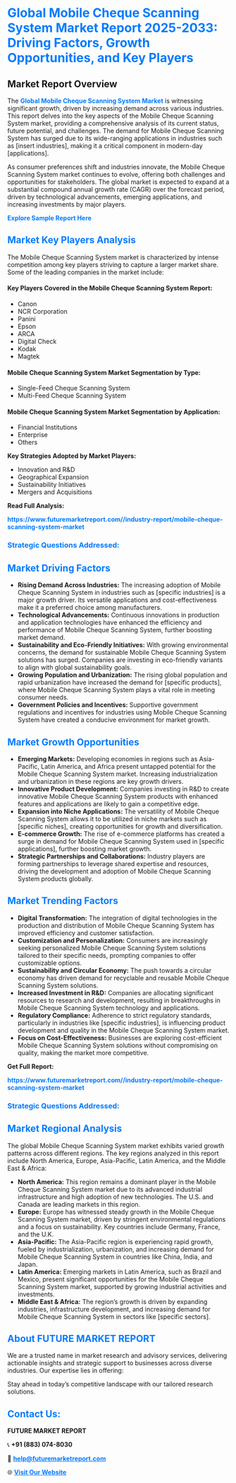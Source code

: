<h1 style="color: #007BFF;">Global Mobile Cheque Scanning System Market Report 2025-2033: Driving Factors, Growth Opportunities, and Key Players</h1>

<section id="overview">
<h2>Market Report Overview</h2>
<p>The <a href="https://www.futuremarketreport.com//industry-report/mobile-cheque-scanning-system-market" style="color: #007BFF; text-decoration: none;"><strong>Global Mobile Cheque Scanning System Market</strong></a> is witnessing significant growth, driven by increasing demand across various industries. This report delves into the key aspects of the Mobile Cheque Scanning System market, providing a comprehensive analysis of its current status, future potential, and challenges. The demand for Mobile Cheque Scanning System has surged due to its wide-ranging applications in industries such as [insert industries], making it a critical component in modern-day [applications].</p>
<p>As consumer preferences shift and industries innovate, the Mobile Cheque Scanning System market continues to evolve, offering both challenges and opportunities for stakeholders. The global market is expected to expand at a substantial compound annual growth rate (CAGR) over the forecast period, driven by technological advancements, emerging applications, and increasing investments by major players.</p>
</section>

<section id="overview">
<p><a href="https://www.futuremarketreport.com//request-sample/reportId=76438" style="color: #007BFF; text-decoration: none;"><strong>Explore Sample Report Here</strong></a></p>
</section>

<section id="key-players">
<h2 style="color: #007BFF;">Market Key Players Analysis</h2>
<p>The Mobile Cheque Scanning System market is characterized by intense competition among key players striving to capture a larger market share. Some of the leading companies in the market include:</p>
<h4>Key Players Covered in the Mobile Cheque Scanning System Report:</h4>
<ul><li>Canon</li><li>NCR Corporation</li><li>Panini</li><li>Epson</li><li>ARCA</li><li>Digital Check</li><li>Kodak</li><li>Magtek</li></ul>
<h4>Mobile Cheque Scanning System Market Segmentation by Type:</h4>
<ul><li>Single-Feed Cheque Scanning System</li><li>Multi-Feed Cheque Scanning System</li></ul>

<h4>Mobile Cheque Scanning System Market Segmentation by Application:</h4>
<ul><li>Financial Institutions</li><li>Enterprise</li><li>Others</li></ul>
<p><strong>Key Strategies Adopted by Market Players:</strong></p>
<ul>
<li>Innovation and R&D</li>
<li>Geographical Expansion</li>
<li>Sustainability Initiatives</li>
<li>Mergers and Acquisitions</li>
</ul>
</section>

<section>
<p><strong>Read Full Analysis: </strong></p><a href="https://www.futuremarketreport.com//industry-report/mobile-cheque-scanning-system-market" style="color: #007BFF; text-decoration: none;"><strong>https://www.futuremarketreport.com//industry-report/mobile-cheque-scanning-system-market</strong></a>
<h3 style="color: #007BFF;">Strategic Questions Addressed:</h3>
</section>

<section id="driving-factors">
<h2 style="color: #007BFF;">Market Driving Factors</h2>
<ul>
<li><strong>Rising Demand Across Industries:</strong> The increasing adoption of Mobile Cheque Scanning System in industries such as [specific industries] is a major growth driver. Its versatile applications and cost-effectiveness make it a preferred choice among manufacturers.</li>
<li><strong>Technological Advancements:</strong> Continuous innovations in production and application technologies have enhanced the efficiency and performance of Mobile Cheque Scanning System, further boosting market demand.</li>
<li><strong>Sustainability and Eco-Friendly Initiatives:</strong> With growing environmental concerns, the demand for sustainable Mobile Cheque Scanning System solutions has surged. Companies are investing in eco-friendly variants to align with global sustainability goals.</li>
<li><strong>Growing Population and Urbanization:</strong> The rising global population and rapid urbanization have increased the demand for [specific products], where Mobile Cheque Scanning System plays a vital role in meeting consumer needs.</li>
<li><strong>Government Policies and Incentives:</strong> Supportive government regulations and incentives for industries using Mobile Cheque Scanning System have created a conducive environment for market growth.</li>
</ul>
</section>

<section id="growth-opportunities">
<h2 style="color: #007BFF;">Market Growth Opportunities</h2>
<ul>
<li><strong>Emerging Markets:</strong> Developing economies in regions such as Asia-Pacific, Latin America, and Africa present untapped potential for the Mobile Cheque Scanning System market. Increasing industrialization and urbanization in these regions are key growth drivers.</li>
<li><strong>Innovative Product Development:</strong> Companies investing in R&D to create innovative Mobile Cheque Scanning System products with enhanced features and applications are likely to gain a competitive edge.</li>
<li><strong>Expansion into Niche Applications:</strong> The versatility of Mobile Cheque Scanning System allows it to be utilized in niche markets such as [specific niches], creating opportunities for growth and diversification.</li>
<li><strong>E-commerce Growth:</strong> The rise of e-commerce platforms has created a surge in demand for Mobile Cheque Scanning System used in [specific applications], further boosting market growth.</li>
<li><strong>Strategic Partnerships and Collaborations:</strong> Industry players are forming partnerships to leverage shared expertise and resources, driving the development and adoption of Mobile Cheque Scanning System products globally.</li>
</ul>
</section>

<section id="trending-factors">
<h2 style="color: #007BFF;">Market Trending Factors</h2>
<ul>
<li><strong>Digital Transformation:</strong> The integration of digital technologies in the production and distribution of Mobile Cheque Scanning System has improved efficiency and customer satisfaction.</li>
<li><strong>Customization and Personalization:</strong> Consumers are increasingly seeking personalized Mobile Cheque Scanning System solutions tailored to their specific needs, prompting companies to offer customizable options.</li>
<li><strong>Sustainability and Circular Economy:</strong> The push towards a circular economy has driven demand for recyclable and reusable Mobile Cheque Scanning System solutions.</li>
<li><strong>Increased Investment in R&D:</strong> Companies are allocating significant resources to research and development, resulting in breakthroughs in Mobile Cheque Scanning System technology and applications.</li>
<li><strong>Regulatory Compliance:</strong> Adherence to strict regulatory standards, particularly in industries like [specific industries], is influencing product development and quality in the Mobile Cheque Scanning System market.</li>
<li><strong>Focus on Cost-Effectiveness:</strong> Businesses are exploring cost-efficient Mobile Cheque Scanning System solutions without compromising on quality, making the market more competitive.</li>
</ul>
</section>

<section>
<p><strong>Get Full Report: </strong></p><a href="https://www.futuremarketreport.com//industry-report/mobile-cheque-scanning-system-market" style="color: #007BFF; text-decoration: none;"><strong>https://www.futuremarketreport.com//industry-report/mobile-cheque-scanning-system-market</strong></a>
<h3 style="color: #007BFF;">Strategic Questions Addressed:</h3>
</section>


<section id="regional-analysis">
<h2 style="color: #007BFF;">Market Regional Analysis</h2>
<p>The global Mobile Cheque Scanning System market exhibits varied growth patterns across different regions. The key regions analyzed in this report include North America, Europe, Asia-Pacific, Latin America, and the Middle East & Africa:</p>
<ul>
<li><strong>North America:</strong> This region remains a dominant player in the Mobile Cheque Scanning System market due to its advanced industrial infrastructure and high adoption of new technologies. The U.S. and Canada are leading markets in this region.</li>
<li><strong>Europe:</strong> Europe has witnessed steady growth in the Mobile Cheque Scanning System market, driven by stringent environmental regulations and a focus on sustainability. Key countries include Germany, France, and the U.K.</li>
<li><strong>Asia-Pacific:</strong> The Asia-Pacific region is experiencing rapid growth, fueled by industrialization, urbanization, and increasing demand for Mobile Cheque Scanning System in countries like China, India, and Japan.</li>
<li><strong>Latin America:</strong> Emerging markets in Latin America, such as Brazil and Mexico, present significant opportunities for the Mobile Cheque Scanning System market, supported by growing industrial activities and investments.</li>
<li><strong>Middle East & Africa:</strong> The region’s growth is driven by expanding industries, infrastructure development, and increasing demand for Mobile Cheque Scanning System in sectors like [specific sectors].</li>
</ul>
</section>

<footer>
<h2 style="color: #007BFF;">About FUTURE MARKET REPORT</h2>
<p>We are a trusted name in market research and advisory services, delivering actionable insights and strategic support to businesses across diverse industries. Our expertise lies in offering:</p>

<p>Stay ahead in today’s competitive landscape with our tailored research solutions.</p>

<h2 style="color: #007BFF;">Contact Us:</h2>
<p><strong>FUTURE MARKET REPORT</strong></p>
<p>📞 <strong>+91 (883) 074-8030</strong></p>
<p>📧 <strong><a href="mailto:help@futuremarketreport.com" style="color: #007BFF;">help@futuremarketreport.com</a></strong></p>
<p>🌐 <strong><a href="https://www.futuremarketreport.com/" style="color: #007BFF;">Visit Our Website</a></strong></p>
</footer>